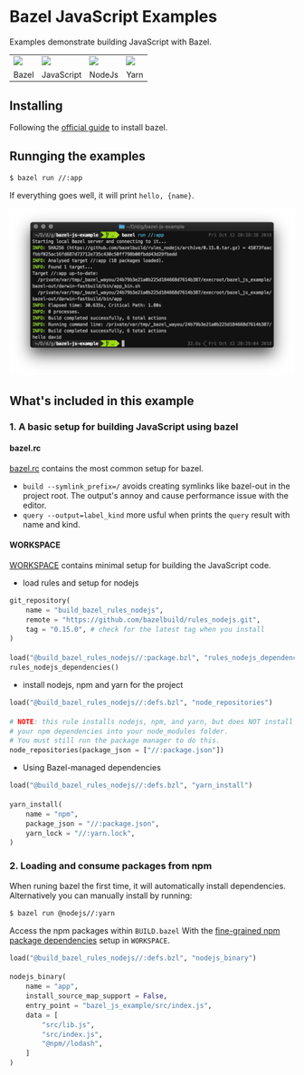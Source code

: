 # Bazel JavaScript Examples

Examples demonstrate building JavaScript with Bazel.

<table>
    <tr>
        <td><a href="https://bazel.build/"><img src="https://bazel.build/images/bazel-icon.svg" height="120"/></a></td>
        <td><img src="https://upload.wikimedia.org/wikipedia/commons/6/6a/JavaScript-logo.png" height="120"/></td>
        <td><a href="https://nodejs.org/en/"><img src="https://nodejs.org/static/images/logo.svg" height="120"/></a></td>
        <td><a href="https://yarnpkg.com/en/"><img src="https://yarnpkg.com/assets/feature-speed.png" height="120"/></a></td>
    </tr>
    <tr>
        <td>Bazel</td>
        <td>JavaScript</td>
        <td>NodeJs</td>
        <td>Yarn</td>
    </tr>
</table>


## Installing

Following the [official guide](https://docs.bazel.build/versions/master/install.html) to install bazel.


## Runnging the examples

```bash
$ bazel run //:app
```

If everything goes well, it will print `hello, {name}`.

![screenshot of the bazel javascript example building result](./assets/bazel_javascript_example.png)


## What's included in this example

### 1. A basic setup for building JavaScript using bazel

#### bazel.rc

[bazel.rc](./tools/bazel.rc) contains the most common setup for bazel.
- `build --symlink_prefix=/` avoids creating symlinks like bazel-out in the project root. The output's annoy and cause performance issue with the editor.
- `query --output=label_kind` more usful when prints the `query` result with name and kind.


#### WORKSPACE

[WORKSPACE](./WORKSPACE) contains minimal setup for building the JavaScript code.

- load rules and setup for nodejs

```python
git_repository(
    name = "build_bazel_rules_nodejs",
    remote = "https://github.com/bazelbuild/rules_nodejs.git",
    tag = "0.15.0", # check for the latest tag when you install
)

load("@build_bazel_rules_nodejs//:package.bzl", "rules_nodejs_dependencies")
rules_nodejs_dependencies()
```

- install nodejs, npm and yarn for the project

```python
load("@build_bazel_rules_nodejs//:defs.bzl", "node_repositories")

# NOTE: this rule installs nodejs, npm, and yarn, but does NOT install
# your npm dependencies into your node_modules folder.
# You must still run the package manager to do this.
node_repositories(package_json = ["//:package.json"])
```

- Using Bazel-managed dependencies

```python
load("@build_bazel_rules_nodejs//:defs.bzl", "yarn_install")

yarn_install(
    name = "npm",
    package_json = "//:package.json",
    yarn_lock = "//:yarn.lock",
)
```


### 2. Loading and consume packages from npm

When runing bazel the first time, it will automatically install dependencies. Alternatively you can manually install by running:

```bash
$ bazel run @nodejs//:yarn
```

Access the npm packages within `BUILD.bazel` With the [fine-grained npm package dependencies](https://github.com/bazelbuild/rules_nodejs#fine-grained-npm-package-dependencies) setup in `WORKSPACE`.

```python
load("@build_bazel_rules_nodejs//:defs.bzl", "nodejs_binary")

nodejs_binary(
    name = "app",
    install_source_map_support = False,
    entry_point = "bazel_js_example/src/index.js",
    data = [
        "src/lib.js",
        "src/index.js",
        "@npm//lodash",
    ]
)
```


